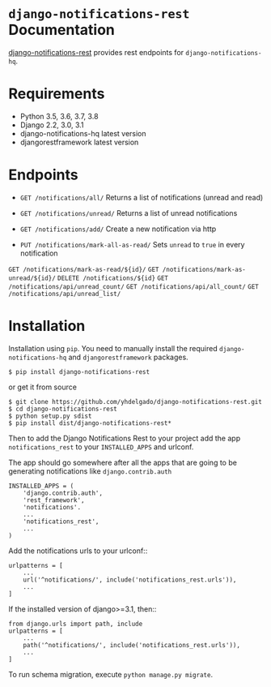 ``django-notifications-rest`` Documentation
=======================================

[django-notifications-rest](https://github.com/yhdelgado/django-notifications-rest) provides rest endpoints for ``django-notifications-hq``.

Requirements
============

- Python 3.5, 3.6, 3.7, 3.8
- Django 2.2, 3.0, 3.1
- django-notifications-hq latest version
- djangorestframework latest version

Endpoints
============
- `GET /notifications/all/`
Returns a list of notifications (unread and read)

- `GET /notifications/unread/`
Returns a list of unread notifications

- `GET /notifications/add/`
Create a new notification via http 

- `PUT /notifications/mark-all-as-read/`
Sets `unread` to `true` in every notification

`GET /notifications/mark-as-read/${id}/`
`GET /notifications/mark-as-unread/${id}/`
`DELETE /notifications/${id}`
`GET /notifications/api/unread_count/`
`GET /notifications/api/all_count/`
`GET /notifications/api/unread_list/`

Installation
============

Installation using ``pip``. You need to manually install the required ``django-notifications-hq`` and ``djangorestframework`` packages.
    
    $ pip install django-notifications-rest

or get it from source

    $ git clone https://github.com/yhdelgado/django-notifications-rest.git
    $ cd django-notifications-rest
    $ python setup.py sdist
    $ pip install dist/django-notifications-rest*

Then to add the Django Notifications Rest to your project add the app ``notifications_rest`` to your ``INSTALLED_APPS`` and urlconf.

The app should go somewhere after all the apps that are going to be generating notifications like ``django.contrib.auth``

    INSTALLED_APPS = (
        'django.contrib.auth',
        'rest_framework',
        'notifications'.
        ...
        'notifications_rest',
        ...
    )

Add the notifications urls to your urlconf::

    urlpatterns = [
        ...
        url('^notifications/', include('notifications_rest.urls')),
        ...
    ]
If the installed version of django>=3.1, then::

    from django.urls import path, include
    urlpatterns = [
        ...
        path('^notifications/', include('notifications_rest.urls')),
        ...
    ]
 
To run schema migration, execute ``python manage.py migrate``.